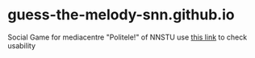 # guess-the-melody-snn.github.io
Social Game for mediacentre "Politele!" of NNSTU
use <a href="https://sannoization.github.io/guess-the-melody-snn.github.io">this link</a> to check usability

